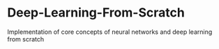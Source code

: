 # Deep-Learning-From-Scratch
Implementation of core concepts of neural networks and deep learning from scratch
